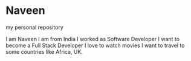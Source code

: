 # Naveen
my personal repository

I am Naveen
I am from India
I worked as Software Developer
I want to become a Full Stack Developer
I love to watch movies
I want to travel to some countries like Africa, UK.
